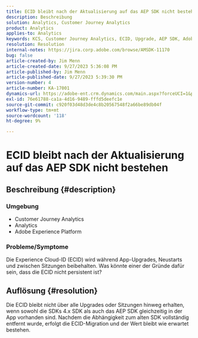 ```yaml
---
title: ECID bleibt nach der Aktualisierung auf das AEP SDK nicht bestehen
description: Beschreibung
solution: Analytics, Customer Journey Analytics
product: Analytics
applies-to: Analytics
keywords: KCS, Customer Journey Analytics, ECID, Upgrade, AEP SDK, Adobe Experience Platform, Experience Cloud ID
resolution: Resolution
internal-notes: https://jira.corp.adobe.com/browse/AMSDK-11170
bug: false
article-created-by: Jim Menn
article-created-date: 9/27/2023 5:36:08 PM
article-published-by: Jim Menn
article-published-date: 9/27/2023 5:39:30 PM
version-number: 4
article-number: KA-17001
dynamics-url: https://adobe-ent.crm.dynamics.com/main.aspx?forceUCI=1&pagetype=entityrecord&etn=knowledgearticle&id=e48bd550-5c5d-ee11-be6f-6045bd006268
exl-id: 76e61788-ca1a-4d16-9489-fffd5deefc1e
source-git-commit: c920f03d48d3de4c8b20567548f2a66be89db04f
workflow-type: tm+mt
source-wordcount: '118'
ht-degree: 9%

---
```


# ECID bleibt nach der Aktualisierung auf das AEP SDK nicht bestehen

## Beschreibung {#description}


### <b>Umgebung</b>

- Customer Journey Analytics
- Analytics
- Adobe Experience Platform




### <b>Probleme/Symptome</b>

Die Experience Cloud-ID (ECID) wird während App-Upgrades, Neustarts und zwischen Sitzungen beibehalten. Was könnte einer der Gründe dafür sein, dass die ECID nicht persistent ist?


## Auflösung {#resolution}


Die ECID bleibt nicht über alle Upgrades oder Sitzungen hinweg erhalten, wenn sowohl die SDKs 4.x SDK als auch das AEP SDK gleichzeitig in der App vorhanden sind. Nachdem die Abhängigkeit zum alten SDK vollständig entfernt wurde, erfolgt die ECID-Migration und der Wert bleibt wie erwartet bestehen.
